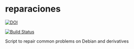 # reparaciones

[![DOI](https://zenodo.org/badge/4102/sinfallas/reparaciones.svg)](https://zenodo.org/badge/latestdoi/4102/sinfallas/reparaciones)

[![Build Status](https://travis-ci.org/sinfallas/reparaciones.svg)](https://travis-ci.org/sinfallas/reparaciones)

Script to repair common problems on Debian and derivatives
